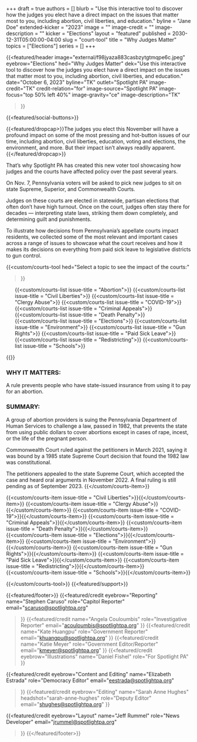 +++
draft = true
authors = []
blurb = "Use this interactive tool to discover how the judges you elect have a direct impact on the issues that matter most to you, including abortion, civil liberties, and education."
byline = "Jane Doe"
extended-kicker = "2023"
image = ""
image-credit = ""
image-description = ""
kicker = "Elections"
layout = "featured"
published = 2030-12-31T05:00:00-04:00
slug = "court-tool"
title = "Why Judges Matter"
topics = ["Elections"]
series = []
+++


{{<featured/header
  image="external/f98jyaza883casbzytgtmqpe6c.jpeg"
  eyebrow="Elections"
  hed="Why Judges Matter"
  dek="Use this interactive tool to discover how the judges you elect have a direct impact on the issues that matter most to you, including abortion, civil liberties, and education."
  date="October 6, 2023"
  byline="TK"
  outlet="Spotlight PA"
  image-credit="TK"
  credit-relation="for"
  image-source="Spotlight PA"
  image-focus="top 50% left 40%"
  image-gravity="ce"
  image-description="TK"
>}}

{{<featured/social-buttons>}}

{{<featured/dropcap>}}The judges you elect this November will have a profound impact on some of the most pressing and hot-button issues of our time, including abortion, civil liberties, education, voting and elections, the environment, and more. But their impact isn’t always readily apparent.{{</featured/dropcap>}}

That’s why Spotlight PA has created this new voter tool showcasing how judges and the courts have affected policy over the past several years. 

On Nov. 7, Pennsylvania voters will be asked to pick new judges to sit on state Supreme, Superior, and Commonwealth Courts.

Judges on these courts are elected in statewide, partisan elections that often don’t have high turnout. Once on the court, judges often stay there for decades — interpreting state laws, striking them down completely, and determining guilt and punishments. 

To illustrate how decisions from Pennsylvania’s appellate courts impact residents, we collected some of the most relevant and important cases across a range of issues to showcase what the court receives and how it makes its decisions on everything from paid sick leave to legislative districts to gun control. 

{{<custom/courts-tool
  hed="Select a topic to see the impact of the courts:"
>}}
<ul class="grid grid-cols-2 gap-3 max-w-screen-xl mx-auto mt-10 pb-10 md:grid-cols-4 md:gap-5">

  {{<custom/courts-list issue-title = "Abortion">}}
  {{<custom/courts-list issue-title = "Civil Liberties">}}
  {{<custom/courts-list issue-title = "Clergy Abuse">}}
  {{<custom/courts-list issue-title = "COVID-19">}}
  {{<custom/courts-list issue-title = "Criminal Appeals">}}
  {{<custom/courts-list issue-title = "Death Penalty">}}
  {{<custom/courts-list issue-title = "Elections">}}
  {{<custom/courts-list issue-title = "Environment">}}
  {{<custom/courts-list issue-title = "Gun Rights">}}
  {{<custom/courts-list issue-title = "Paid Sick Leave">}}
  {{<custom/courts-list issue-title = "Redistricting">}}
  {{<custom/courts-list issue-title = "Schools">}}
</ul>
{{<custom/courts-item 
  issue-title = "Abortion"
  court = "COMMONWEALTH COURT, SUPREME COURT"
  case = "Allegheny Reproductive Health Center v. Pennsylvania Department of Human Services"
>}}

### WHY IT MATTERS: 

A rule prevents people who have state-issued insurance from using it to pay for an abortion. 

### SUMMARY: 

A group of abortion providers is suing the Pennsylvania Department of Human Services to challenge a law, passed in 1982, that prevents the state from using public dollars to cover abortions except in cases of rape, incest, or the life of the pregnant person. 

Commonwealth Court ruled against the petitioners in March 2021, saying it was bound by a 1985 state Supreme Court decision that found the 1982 law was constitutional. 

The petitioners appealed to the state Supreme Court, which accepted the case and heard oral arguments in November 2022. A final ruling is still pending as of September 2023. 
{{</custom/courts-item>}}


{{<custom/courts-item issue-title = "Civil Liberties">}}{{</custom/courts-item>}}
{{<custom/courts-item issue-title = "Clergy Abuse">}}{{</custom/courts-item>}}
{{<custom/courts-item issue-title = "COVID-19">}}{{</custom/courts-item>}}
{{<custom/courts-item issue-title = "Criminal Appeals">}}{{</custom/courts-item>}}
{{<custom/courts-item issue-title = "Death Penalty">}}{{</custom/courts-item>}}
{{<custom/courts-item issue-title = "Elections">}}{{</custom/courts-item>}}
{{<custom/courts-item issue-title = "Environment">}}{{</custom/courts-item>}}
{{<custom/courts-item issue-title = "Gun Rights">}}{{</custom/courts-item>}}
{{<custom/courts-item issue-title = "Paid Sick Leave">}}{{</custom/courts-item>}}
{{<custom/courts-item issue-title = "Redistricting">}}{{</custom/courts-item>}}
{{<custom/courts-item issue-title = "Schools">}}{{</custom/courts-item>}}


{{</custom/courts-tool>}}
{{<featured/support>}}

{{<featured/footer>}}
{{<featured/credit
    eyebrow="Reporting"
    name="Stephen Caruso"
    role="Capitol Reporter"
    email="scaruso@spotlightpa.org"
>}}
{{<featured/credit
    name="Angela Couloumbis"
    role="Investigative Reporter"
    email="acouloumbis@spotlightpa.org"
>}}
{{<featured/credit
    name="Kate Huangpu"
    role="Government Reporter"
    email="khuangpu@spotlightpa.org"
>}}
{{<featured/credit
    name="Katie Meyer"
    role="Government Editor/Reporter"
    email="kmeyer@spotlightpa.org"
>}}
{{<featured/credit
  eyebrow="Illustrations"
  name="Daniel Fishel"
  role="For Spotlight PA"
>}}

{{<featured/credit
    eyebrow="Content and Editing"
    name="Elizabeth Estrada"
    role="Democracy Editor"
    email="eestrada@spotlightpa.org"
>}}
{{<featured/credit
  eyebrow="Editing"
  name="Sarah Anne Hughes"
  headshot="sarah-anne-hughes"
  role="Deputy Editor"
  email="shughes@spotlightpa.org"
>}}

{{<featured/credit
    eyebrow="Layout"
    name="Jeff Rummel"
    role="News Developer"
    email="jrummel@spotlightpa.org"
>}}
{{</featured/footer>}}

